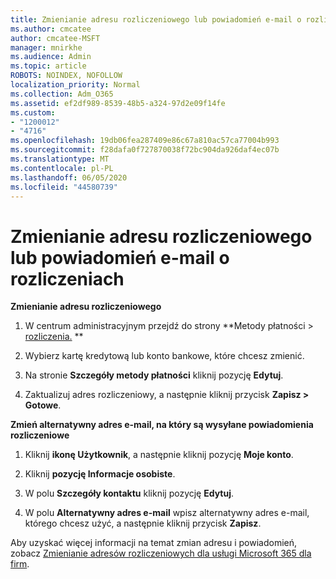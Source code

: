 ```yaml
---
title: Zmienianie adresu rozliczeniowego lub powiadomień e-mail o rozliczeniach
ms.author: cmcatee
author: cmcatee-MSFT
manager: mnirkhe
ms.audience: Admin
ms.topic: article
ROBOTS: NOINDEX, NOFOLLOW
localization_priority: Normal
ms.collection: Adm_O365
ms.assetid: ef2df989-8539-48b5-a324-97d2e09f14fe
ms.custom:
- "1200012"
- "4716"
ms.openlocfilehash: 19db06fea287409e86c67a810ac57ca77004b993
ms.sourcegitcommit: f28dafa0f727870038f72bc904da926daf4ec07b
ms.translationtype: MT
ms.contentlocale: pl-PL
ms.lasthandoff: 06/05/2020
ms.locfileid: "44580739"
---
```

# <a name="change-billing-address-or-billing-email-notifications"></a>Zmienianie adresu rozliczeniowego lub powiadomień e-mail o rozliczeniach

**Zmienianie adresu rozliczeniowego**

1. W centrum administracyjnym przejdź do strony **Metody płatności > [rozliczenia.](https://go.microsoft.com/fwlink/p/?linkid=2018806) **

2. Wybierz kartę kredytową lub konto bankowe, które chcesz zmienić.

3. Na stronie **Szczegóły metody płatności** kliknij pozycję **Edytuj**.

4. Zaktualizuj adres rozliczeniowy, a następnie kliknij przycisk **Zapisz > Gotowe**.

**Zmień alternatywny adres e-mail, na który są wysyłane powiadomienia rozliczeniowe** 

1. Kliknij **ikonę Użytkownik**, a następnie kliknij pozycję **Moje konto**.

2. Kliknij **pozycję Informacje osobiste**.

3. W polu **Szczegóły kontaktu** kliknij pozycję **Edytuj**.

4. W polu **Alternatywny adres e-mail** wpisz alternatywny adres e-mail, którego chcesz użyć, a następnie kliknij przycisk **Zapisz**.

Aby uzyskać więcej informacji na temat zmian adresu i powiadomień, zobacz [Zmienianie adresów rozliczeniowych dla usługi Microsoft 365 dla firm](https://docs.microsoft.com/microsoft-365/commerce/billing-and-payments/change-your-billing-addresses?view=o365-worldwide).
